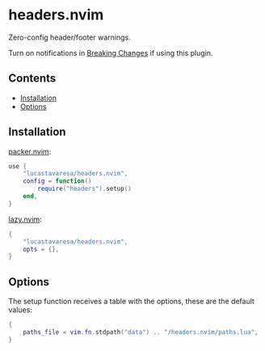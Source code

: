 # headers.nvim

Zero-config header/footer warnings.

Turn on notifications in [Breaking Changes](https://github.com/LucasTavaresA/headers.nvim/issues/1) if using this plugin.

## Contents

- [Installation](#installation)
- [Options](#options)

## Installation

[packer.nvim](https://github.com/wbthomason/packer.nvim):

```lua
use {
	"lucastavaresa/headers.nvim",
	config = function()
		require("headers").setup()
	end,
}
```

[lazy.nvim](https://github.com/folke/lazy.nvim):

```lua
{
	"lucastavaresa/headers.nvim",
	opts = {},
}
```

## Options

The setup function receives a table with the options, these are the default values:

```lua
{
	paths_file = vim.fn.stdpath("data") .. "/headers.nvim/paths.lua",
}
```
